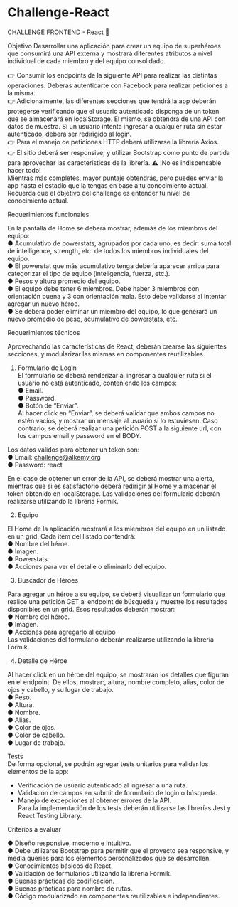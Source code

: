 # Challenge-React
CHALLENGE FRONTEND - React
🚀

Objetivo
Desarrollar una aplicación para crear un equipo de superhéroes que consumirá una API externa y
mostrará diferentes atributos a nivel individual de cada miembro y del equipo consolidado.

👉 Consumir los endpoints de la siguiente API para realizar las distintas operaciones. Deberás
autenticarte con Facebook para realizar peticiones a la misma.                                                                                  
👉 Adicionalmente, las diferentes secciones que tendrá la app deberán protegerse verificando que el
usuario autenticado disponga de un token que se almacenará en localStorage. El mismo, se obtendrá
de una API con datos de muestra. Si un usuario intenta ingresar a cualquier ruta sin estar autenticado,
deberá ser redirigido al login.                                                                                                                           
👉 Para el manejo de peticiones HTTP deberá utilizarse la librería Axios.                                 
👉 El sitio deberá ser responsive, y utilizar Bootstrap como punto de partida para aprovechar las
características de la librería.
⚠️ ¡No es indispensable hacer todo!                                                                     
Mientras más completes, mayor puntaje obtendrás, pero puedes enviar la app hasta el estadío que la
tengas en base a tu conocimiento actual. Recuerda que el objetivo del challenge es entender tu nivel
de conocimiento actual.

Requerimientos funcionales

En la pantalla de Home se deberá mostrar, además de los miembros del equipo:                                    
● Acumulativo de powerstats, agrupados por cada uno, es decir: suma total de intelligence,
strength, etc. de todos los miembros individuales del equipo.                                                                              
● El powerstat que más acumulativo tenga debería aparecer arriba para categorizar el tipo
de equipo (inteligencia, fuerza, etc.).                                                         
● Pesos y altura promedio del equipo.                                                               
● El equipo debe tener 6 miembros. Debe haber 3 miembros con orientación buena y 3 con
orientación mala. Esto debe validarse al intentar agregar un nuevo héroe.                                           
● Se deberá poder eliminar un miembro del equipo, lo que generará un nuevo promedio de
peso, acumulativo de powerstats, etc.                                                               

Requerimientos técnicos                                                                                     

Aprovechando las características de React, deberán crearse las siguientes secciones, y modularizar las
mismas en componentes reutilizables.                                                                        
1. Formulario de Login                                                                                        
El formulario se deberá renderizar al ingresar a cualquier ruta si el usuario no está autenticado,
conteniendo los campos:                                                                                         
● Email.                                                                                                          
● Password.                                                                                                 
● Botón de “Enviar”.                                                                                                      
Al hacer click en “Enviar”, se deberá validar que ambos campos no estén vacíos, y mostrar un mensaje
al usuario si lo estuviesen. Caso contrario, se deberá realizar una petición POST a la siguiente url, con
los campos email y password en el BODY.                                                                                     

Los datos válidos para obtener un token son:                                                                      
● Email: challenge@alkemy.org                                                                                     
● Password: react                                                                                                                       

En el caso de obtener un error de la API, se deberá mostrar una alerta, mientras que si es satisfactorio
deberá redirigir al Home y almacenar el token obtenido en localStorage.
Las validaciones del formulario deberán realizarse utilizando la librería Formik.                                                           

2. Equipo                                                                                                         

El Home de la aplicación mostrará a los miembros del equipo en un listado en un grid. Cada ítem del
listado contendrá:                                                                                                    
● Nombre del héroe.                                                                                         
● Imagen.                                                                                                         
● Powerstats.                                                                                                     
● Acciones para ver el detalle o eliminarlo del equipo.                                                                           

3. Buscador de Héroes                                                                                                 

Para agregar un héroe a su equipo, se deberá visualizar un formulario que realice una petición GET al
endpoint de búsqueda y muestre los resultados disponibles en un grid. Esos resultados deberán
mostrar:                                                                                                      
● Nombre del héroe.                                                                                         
● Imagen.                                                                                                       
● Acciones para agregarlo al equipo                                                                                                   
Las validaciones del formulario deberán realizarse utilizando la librería Formik.                                       

4. Detalle de Héroe                                                                                                 

Al hacer click en un héroe del equipo, se mostrarán los detalles que figuran en el endpoint. De ellos,
mostrar:, altura, nombre completo, alias, color de ojos y cabello, y su lugar de trabajo.                                             
● Peso.                                                                                                                 
● Altura.                                                                                                         
● Nombre.                                                                                                       
● Alias.                                                                                                                  
● Color de ojos.                                                                                                
● Color de cabello.                                                                                                                   
● Lugar de trabajo.                                                                                                   

Tests                                                                                                                                             
De forma opcional, se podrán agregar tests unitarios para validar los elementos de la app:                                                                
- Verificación de usuario autenticado al ingresar a una ruta.                                                         
- Validación de campos en submit de formulario de login o búsqueda.                                           
- Manejo de excepciones al obtener errores de la API.                                                 
Para la implementación de los tests deberán utilizarse las librerías Jest y React Testing Library.                          

Criterios a evaluar                                                                                               

● Diseño responsive, moderno e intuitivo.                                                                   
● Debe utilizarse Bootstrap para permitir que el proyecto sea responsive, y media queries
para los elementos personalizados que se desarrollen.                                                                                       
● Conocimientos básicos de React.                                                                             
● Validación de formularios utilizando la librería Formik.                                                                    
● Buenas prácticas de codificación.                                                                       
● Buenas prácticas para nombre de rutas.                                                                        
● Código modularizado en componentes reutilizables e independientes.                                              
